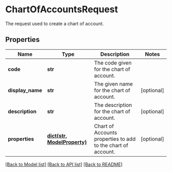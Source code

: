 # ChartOfAccountsRequest

The request used to create a chart of account.

## Properties
Name | Type | Description | Notes
------------ | ------------- | ------------- | -------------
**code** | **str** | The code given for the chart of account. | 
**display_name** | **str** | The given name for the chart of account. | [optional] 
**description** | **str** | The description for the chart of account. | [optional] 
**properties** | [**dict(str, ModelProperty)**](ModelProperty.md) | Chart of Accounts properties to add to the chart of account. | [optional] 

[[Back to Model list]](../README.md#documentation-for-models) [[Back to API list]](../README.md#documentation-for-api-endpoints) [[Back to README]](../README.md)


